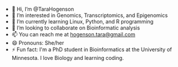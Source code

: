 - 👋 Hi, I’m @TaraHogenson
- 👀 I’m interested in Genomics, Transcriptomics, and Epigenomics
- 🌱 I’m currently learning Linux, Python, and R programming
- 💞️ I’m looking to collaborate on Bioinformatic analysis
- 📫 You can reach me at hogenson.tara@gmail.com
- 😄 Pronouns: She/her
- ⚡ Fun fact: I'm a PhD student in Bioinformatics at the University of Minnesota. I love Biology and learning coding.

<!---
TaraHogenson/TaraHogenson is a ✨ special ✨ repository because its `README.md` (this file) appears on your GitHub profile.
You can click the Preview link to take a look at your changes.
--->
